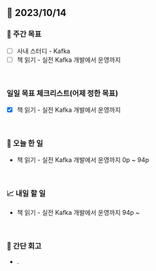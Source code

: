## 📅 2023/10/14


### 👏 주간 목표

- [ ] 사내 스터디 - Kafka
- [ ] 책 읽기 - 실전 Kafka 개발에서 운영까지 

<br/>

### 일일 목표 체크리스트(어제 정한 목표)
 
- [x] 책 읽기 - 실전 Kafka 개발에서 운영까지

<br/>

### 💯 오늘 한 일

- 책 읽기 - 실전 Kafka 개발에서 운영까지 0p ~ 94p

<br/>

### 📈 내일 할 일

- 책 읽기 - 실전 Kafka 개발에서 운영까지 94p ~

<br/>

### 🤔 간단 회고

- . 
 
